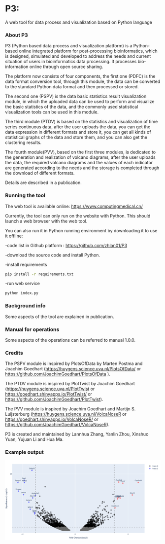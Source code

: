 # P3: 

A web tool for data process and visualization based on Python language 


### About P3

P3 (Python based data process and visualization platform) is a Python-based online integrated platform for post-processing bioinformatics, which is designed, simulated and developed to address the needs and current situation of users in bioinformatics data processing. It processes bio-information online through open source sharing.

The platform now consists of four components, the first one (PDFC) is the data format conversion tool, through this module, the data can be converted to the standard Python data format and then processed or stored. 

The second one (PSPV) is the data basic statistics result visualization module, in which the uploaded data can be used to perform and visualize the basic statistics of the data, and the commonly used statistical visualization tools can be used in this module. 

The third module (PTDV) is based on the statistics and visualization of time series continuous data, after the user uploads the data, you can get the data expression in different formats and store it, you can get all kinds of statistical graphs of the data and store them, and you can also get the clustering results. 

The fourth module(PVV), based on the first three modules, is dedicated to the generation and realization of volcano diagrams, after the user uploads the data, the required volcano diagrams and the values of each indicator are generated according to the needs and the storage is completed through the download of different formats. 

Details are described in a publication.


### Running the tool

The web tool is available online: https://www.computingmedical.cn/

Currently, the tool can only run on the website with Python. This should launch a web browser with the web tool.

You can also run it in Python running environment by downloading it to use it offline:

-code list in Github platform : https://github.com/zhlan01/P3

-download the source code and install Python.

-install requirements

```bash
pip install -r requirements.txt
```

-run web service

```bash
python index.py
```

### Background info

Some aspects of the tool are explained in publication.

### Manual for operations

Some aspects of the operations can be referred to manual 1.0.0.

### Credits

The PSPV module is inspired by PlotsOfData by Marten Postma and Joachim Goedhart (https://huygens.science.uva.nl/PlotsOfData/ or https://github.com/JoachimGoedhart/PlotsOfData ). 

The PTDV module is inspired by PlotTwist by Joachim Goedhart (https://huygens.science.uva.nl/PlotTwist or https://goedhart.shinyapps.io/PlotTwist/ or https://github.com/JoachimGoedhart/PlotTwist). 

The PVV module is inspired by Joachim Goedhart and Martijn S. Luijsterburg (https://huygens.science.uva.nl/VolcaNoseR or https://goedhart.shinyapps.io/VolcaNoseR/ or https://github.com/JoachimGoedhart/VolcaNoseR).

P3 is created and maintained by Lannhua Zhang, Yanlin Zhou, Xinshuo Yuan, Yujuan Li and Hua Ma.

### Example output

![Output](https://github.com/zhlan01/P3/blob/main/assets/image/VolcaNoseR.png)

